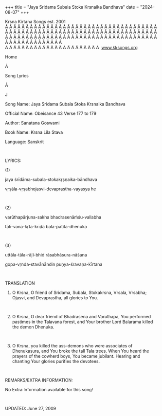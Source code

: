+++ 
title = "Jaya Sridama Subala Stoka Krsnaika Bandhava"
date = "2024-08-07"
+++

Krsna Kirtana Songs est. 2001
Â Â Â Â Â Â Â Â Â Â Â Â Â Â Â Â Â Â Â Â Â Â Â Â Â Â Â Â Â Â Â Â Â Â Â Â Â Â Â Â Â Â Â Â Â Â Â Â Â Â Â Â Â Â Â Â Â Â Â Â Â Â Â Â Â Â Â Â Â Â Â Â Â Â Â Â Â Â Â Â Â Â Â Â Â Â Â Â Â Â Â Â Â Â Â Â Â Â Â Â Â Â Â Â Â Â Â Â Â Â Â Â Â Â Â Â Â Â Â Â Â Â Â Â Â  
Â Â Â Â Â Â Â Â Â Â Â Â Â Â Â Â Â Â Â Â Â Â Â  
www.kksongs.org








Home


Ã 
 
Song Lyrics
 
Ã 
 
J


Song Name: Jaya Sridama Subala Stoka Krsnaika
Bandhava


Official Name: Obeisance 43 Verse 177 to 179


Author: 
Sanatana Goswami


Book Name: 
Krsna Lila Stava


Language: 
Sanskrit




 


LYRICS:


(1)


jaya
śrīdāma-subala-stokakṛṣṇaika-bāndhava 


vṛṣāla-vṛṣabhojasvi-devaprastha-vayasya he 


 


(2)


varūthapārjuna-sakha bhadrasenāḿśu-vallabha 


tālī-vana-kṛta-krīḍa bala-pātita-dhenuka


 


(3)


uttāla-tāla-rājī-bhid
rāsabhāsura-nāśana 


gopa-vṛnda-stavānāndin
puṇya-śravaṇa-kīrtana


 


TRANSLATION


1) O Krsna, O friend of
Sridama, Subala, Stokakrsna, Vrsala, Vrsabha; Ojasvi, and Devaprastha, all
glories to You.


 


2) O Krsna, O dear friend
of Bhadrasena and Varuthapa, You performed pastimes in the Talavana forest, and
Your brother Lord Balarama killed the demon Dhenuka.


 


3) O Krsna, you killed the
ass-demons who were associates of Dhenukasura, and You broke the tall Tala
trees. When You heard the prayers of the cowherd boys, You became jubilant.
Hearing and chanting Your glories purifies the devotees.


 


REMARKS/EXTRA INFORMATION:


No
Extra Information available for this song!


 


UPDATED:
 June 27, 2009